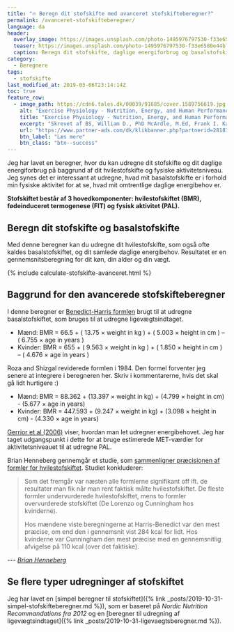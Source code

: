 ```yaml
---
title: "🔥 Beregn dit stofskifte med avanceret stofskifteberegner?"
permalink: /avanceret-stofskifteberegner/
language: da
header:
  overlay_image: https://images.unsplash.com/photo-1495976797530-f33e6580e44b?ixlib=rb-1.2.1&ixid=eyJhcHBfaWQiOjEyMDd9&auto=format&fit=crop&w=1900&q=80
  teaser: https://images.unsplash.com/photo-1495976797530-f33e6580e44b?ixlib=rb-1.2.1&ixid=eyJhcHBfaWQiOjEyMDd9&auto=format&fit=crop&w=400&q=80
  caption: Beregn dit stofskifte, daglige energiforbrug og basalstofskifte
category:
  - Beregnere
tags:
  - stofskifte
last_modified_at: 2019-03-06T23:14:14Z
toc: true
feature_row:
  - image_path: https://cdn6.tales.dk/00039/91685/cover.1589756619.jpg
    alt: "Exercise Physiology - Nutrition, Energy, and Human Performance"
    title: "Exercise Physiology - Nutrition, Energy, and Human Performance"
    excerpt: "Skrevet af BS, William D., PhD McArdle, M.Ed, Frank I. Katch, Victor L. Katch."
    url: "https://www.partner-ads.com/dk/klikbanner.php?partnerid=28187&bannerid=55214&htmlurl=https://bogreolen.dk/exercise-physiology_bs_9781451193831"
    btn_label: "Læs mere"
    btn_class: "btn--success"
---
```


Jeg har lavet en beregner, hvor du kan udregne dit stofskifte og dit daglige energiforbrug på baggrund af dit hvilestofskifte og fysiske aktivitetsniveau. Jeg synes det er interessant at udregne, hvad mit basalstofskifte er i forhold min fysiske aktivitet for at se, hvad mit omtrentlige daglige energibehov er.

**Stofskiftet består af 3 hovedkomponenter: hvilestofskiftet (BMR), fødeinduceret termogenese (FIT) og fysisk aktivitet (PAL).**

## Beregn dit stofskifte og basalstofskifte

Med denne beregner kan du udregne dit hvilestofskifte, som også ofte kaldes basalstofskiftet, og dit samlede daglige energibehov. Resultatet er en gennemsnitsberegning for dit køn, din alder og din vægt.

{% include calculate-stofskifte-avanceret.html %}

## Baggrund for den avancerede stofskifteberegner

I denne beregner er [Benedict-Harris formlen](https://en.wikipedia.org/wiki/Harris%E2%80%93Benedict_equation) brugt til at udregne basalstofskiftet, som bruges til at udregne ligevægtsindtaget.

- Mænd: BMR = 66.5 + ( 13.75 × weight in kg ) + ( 5.003 × height in cm ) – ( 6.755 × age in years )
- Kvinder: BMR = 655 + ( 9.563 × weight in kg ) + ( 1.850 × height in cm ) – ( 4.676 × age in years )

Roza and Shizgal reviderede formlen i 1984. Den formel forventer jeg senere at integrere i beregneren her. Skriv i kommentarerne, hvis det skal gå lidt hurtigere :)

- Mænd: BMR = 88.362 + (13.397 × weight in kg) + (4.799 × height in cm) - (5.677 × age in years)
- Kvinder: BMR = 447.593 + (9.247 × weight in kg) + (3.098 × height in cm) - (4.330 × age in years)

[Gerrior et al (2006)](https://www.ncbi.nlm.nih.gov/pmc/articles/PMC1784117/) viser, hvordan man let udregner energibehovet. Jeg har taget udgangspunkt i dette for at bruge estimerede MET-værdier for aktivitetsniveauet til at udregne PAL.

Brian Henneberg gennemgår et studie, som [sammenligner præcisionen af formler for hvilestofskiftet](https://www.bodylab.dk/shop/hvilestofskifteformler-2881c1.html). Studiet konkluderer:

> Som det fremgår var næsten alle formlerne signifikant off ift. de resultater man fik når man rent faktisk målte hvilestofskiftet. De fleste formler undervurderede hvilestofskiftet, mens to formler overvurderede stofskiftet (De Lorenzo og Cunningham hos kvinderne).
> 
> Hos mændene viste beregningerne at Harris-Benedict var den mest præcise, om end den i gennemsnit vist 284 kcal for lidt. Hos kvinderne var Cunningham den mest præcise med en gennemsnitlig afvigelse på 110 kcal (over det faktiske).

--- <cite>[Brian Henneberg](https://www.bodylab.dk/shop/hvilestofskifteformler-2881c1.html)</cite>

## Se flere typer udregninger af stofskiftet

Jeg har lavet en [simpel beregner til stofskiftet]({% link _posts/2019-10-31-simpel-stofskifteberegner.md %}), som er baseret på _Nordic Nutrition Recommandations fra 2012_ og en [beregner til udregning af ligevægtsindtaget]({% link _posts/2019-10-31-ligevaegtsberegner.md %}).
